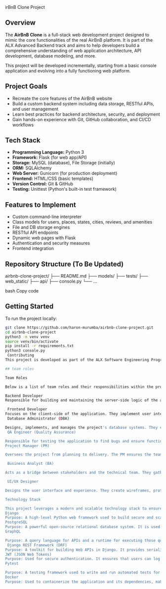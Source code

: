 irBnB Clone Project

##  Overview

The **AirBnB Clone** is a full-stack web development project designed to mimic the core functionalities of the real AirBnB platform. It is part of the ALX Advanced Backend track and aims to help developers build a comprehensive understanding of web application architecture, API development, database modeling, and more.

This project will be developed incrementally, starting from a basic console application and evolving into a fully functioning web platform.

##  Project Goals

- Recreate the core features of the AirBnB website
- Build a custom backend system including data storage, RESTful APIs, and user management
- Learn best practices for backend architecture, security, and deployment
- Gain hands-on experience with Git, GitHub collaboration, and CI/CD workflows

##  Tech Stack

- **Programming Language:** Python 3
- **Framework:** Flask (for web app/API)
- **Storage:** MySQL (database), File Storage (initially)
- **ORM:** SQLAlchemy
- **Web Server:** Gunicorn (for production deployment)
- **Frontend:** HTML/CSS (basic templates)
- **Version Control:** Git & GitHub
- **Testing:** Unittest (Python's built-in test framework)

## Features to Implement

- Custom command-line interpreter
- Class models for users, places, states, cities, reviews, and amenities
- File and DB storage engines
- RESTful API endpoints
- Dynamic web pages with Flask
- Authentication and security measures
- Frontend integration

##  Repository Structure (To Be Updated)

airbnb-clone-project/
├── README.md
├── models/
├── tests/
├── web_static/
├── api/
├── console.py
└── ...

bash
Copy code

##  Getting Started

To run the project locally:

```bash
git clone https://github.com/haron-murumba/airbnb-clone-project.git
cd airbnb-clone-project
python3 -m venv venv
source venv/bin/activate
pip install -r requirements.txt
python3 console.py
 Contributing
This project is developed as part of the ALX Software Engineering Program. Contributions are welcome from peers within the program.

## team roles

Team Roles

Below is a list of team roles and their responsibilities within the project:

Backend Developer
Responsible for building and maintaining the server-side logic of the application. They develop APIs, integrate with databases, ensure data flow, and implement business logic. Their work ensures that the application performs efficiently and securely behind the scenes.

 Frontend Developer
Focuses on the client-side of the application. They implement user interfaces based on design mockups, handle user interactions, and ensure responsiveness across devices and browsers using technologies like HTML, CSS, and JavaScript frameworks.
 Database Administrator (DBA)

Designs, implements, and manages the project's database systems. They ensure data integrity, security, backup, and performance tuning. The DBA works closely with backend developers to optimize queries and data structures.
 QA Engineer (Quality Assurance)

Responsible for testing the application to find bugs and ensure functionality meets requirements. They create test cases, perform manual and automated testing, and collaborate with developers to resolve issues and maintain quality standards.
Project Manager (PM)

Oversees the project from planning to delivery. The PM ensures the team follows timelines, meets deliverables, manages resources, and communicates with stakeholders. They also facilitate meetings and remove roadblocks.

 Business Analyst (BA)

Acts as a bridge between stakeholders and the technical team. They gather and document requirements, analyze business processes, and help ensure the final product aligns with business goals.

 UI/UX Designer

Designs the user interface and experience. They create wireframes, prototypes, and high-fidelity mockups, ensuring that the application is intuitive, accessible, and user-friendly.

Technology Stack

This project leverages a modern and scalable technology stack to ensure efficient development, performance, and maintainability.
Django
Purpose: A high-level Python web framework used to build secure and scalable web applications. In this project, Django is used to develop the backend and RESTful or GraphQL APIs.
PostgreSQL
Purpose: A powerful open-source relational database system. It is used for storing and managing structured data, such as user accounts, application content, and transactional records.
GraphQL

Purpose: A query language for APIs and a runtime for executing those queries. It allows clients to request exactly the data they need, reducing over-fetching and improving performance.
 Django REST Framework (DRF)
Purpose: A toolkit for building Web APIs in Django. It provides serialization, authentication, and view logic to expose backend functionality through RESTful endpoints.
JWT (JSON Web Tokens)
Purpose: Used for secure authentication. It ensures that users can log in and receive a token that allows them to access protected resources.
Pytest

Purpose: A testing framework used to write and run automated tests for the backend. It ensures the code works as expected and prevents bugs from being introduced.
Docker
Purpose: Used to containerize the application and its dependencies, making it easier to develop, test, and deploy consistently across environments.
